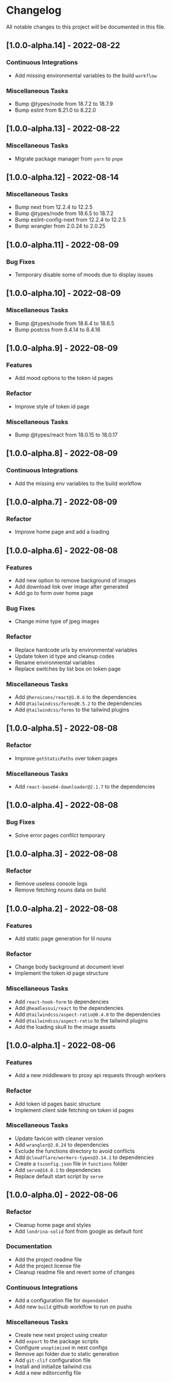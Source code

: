 # Changelog

All notable changes to this project will be documented in this file.

## [1.0.0-alpha.14] - 2022-08-22

### <!-- 07 -->Continuous Integrations

- Add missing environmental variables to the build `workflow`

### <!-- 08 -->Miscellaneous Tasks

- Bump @types/node from 18.7.2 to 18.7.9
- Bump eslint from 8.21.0 to 8.22.0

## [1.0.0-alpha.13] - 2022-08-22

### <!-- 08 -->Miscellaneous Tasks

- Migrate package manager from `yarn` to `pnpm`

## [1.0.0-alpha.12] - 2022-08-14

### <!-- 08 -->Miscellaneous Tasks

- Bump next from 12.2.4 to 12.2.5
- Bump @types/node from 18.6.5 to 18.7.2
- Bump eslint-config-next from 12.2.4 to 12.2.5
- Bump wrangler from 2.0.24 to 2.0.25

## [1.0.0-alpha.11] - 2022-08-09

### <!-- 02 -->Bug Fixes

- Temporary disable some of moods due to display issues

## [1.0.0-alpha.10] - 2022-08-09

### <!-- 08 -->Miscellaneous Tasks

- Bump @types/node from 18.6.4 to 18.6.5
- Bump postcss from 8.4.14 to 8.4.16

## [1.0.0-alpha.9] - 2022-08-09

### <!-- 01 -->Features

- Add mood options to the token id pages

### <!-- 04 -->Refactor

- Improve style of token id page

### <!-- 08 -->Miscellaneous Tasks

- Bump @types/react from 18.0.15 to 18.0.17

## [1.0.0-alpha.8] - 2022-08-09

### <!-- 07 -->Continuous Integrations

- Add the missing env variables to the build workflow

## [1.0.0-alpha.7] - 2022-08-09

### <!-- 04 -->Refactor

- Improve home page and add a loading

## [1.0.0-alpha.6] - 2022-08-08

### <!-- 01 -->Features

- Add new option to remove background of images
- Add download link over image after generated
- Add go to form over home page

### <!-- 02 -->Bug Fixes

- Change mime type of jpeg images

### <!-- 04 -->Refactor

- Replace hardcode urls by environmental variables
- Update token id type and cleanup codes
- Rename environmental variables
- Replace switches by list box on token page

### <!-- 08 -->Miscellaneous Tasks

- Add `@heroicons/react@1.0.6` to the dependencies
- Add `@tailwindcss/forms@0.5.2` to the dependencies
- Add `@tailwindcss/forms` to the tailwind plugins

## [1.0.0-alpha.5] - 2022-08-08

### <!-- 04 -->Refactor

- Improve `getStaticPaths` over token pages

### <!-- 08 -->Miscellaneous Tasks

- Add `react-base64-downloader@2.1.7` to the dependencies

## [1.0.0-alpha.4] - 2022-08-08

### <!-- 02 -->Bug Fixes

- Solve error pages confilct temporary

## [1.0.0-alpha.3] - 2022-08-08

### <!-- 04 -->Refactor

- Remove useless console logs
- Remove fetching nouns data on build

## [1.0.0-alpha.2] - 2022-08-08

### <!-- 01 -->Features

- Add static page generation for lil nouns

### <!-- 04 -->Refactor

- Change body background at document level
- Implement the token id page structure

### <!-- 08 -->Miscellaneous Tasks

- Add `react-hook-form` to dependencies
- Add `@headlessui/react` to the dependencies
- Add `@tailwindcss/aspect-ratio@0.4.0` to the dependencies
- Add `@tailwindcss/aspect-ratio` to the tailwind plugins
- Add the loading skull to the image assets

## [1.0.0-alpha.1] - 2022-08-06

### <!-- 01 -->Features

- Add a new middleware to proxy api requests through workers

### <!-- 04 -->Refactor

- Add token id pages basic structure
- Implement client side fetching on token id pages

### <!-- 08 -->Miscellaneous Tasks

- Update favicon with cleaner version
- Add `wrangler@2.0.24` to dependencies
- Exclude the functions directory to avoid conflicts
- Add `@cloudflare/workers-types@3.14.1` to dependencies
- Create a `tsconfig.json` file in `functions` folder
- Add `serve@14.0.1` to dependencies
- Replace default start script by `serve`

## [1.0.0-alpha.0] - 2022-08-06

### <!-- 04 -->Refactor

- Cleanup home page and styles
- Add `londrina-solid` font from google as default font

### <!-- 05 -->Documentation

- Add the project readme file
- Add the project license file
- Cleanup readme file and revert some of changes

### <!-- 07 -->Continuous Integrations

- Add a configuration file for `dependabot`
- Add new `build` github worklfow to run on pushs

### <!-- 08 -->Miscellaneous Tasks

- Create new next project using creator
- Add `export` to the package scripts
- Configure `unoptimized` in next configs
- Remove api folder due to static generation
- Add `git-clif` configuration file
- Install and initialize tailwind css
- Add a new editorconfig file

<!-- generated by git-cliff -->
